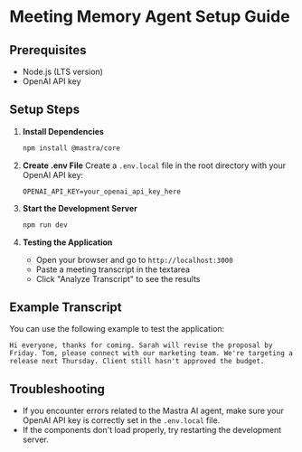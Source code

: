 # Meeting Memory Agent Setup Guide

## Prerequisites
- Node.js (LTS version)
- OpenAI API key

## Setup Steps

1. **Install Dependencies**
   ```bash
   npm install @mastra/core
   ```

2. **Create .env File**
   Create a `.env.local` file in the root directory with your OpenAI API key:
   ```
   OPENAI_API_KEY=your_openai_api_key_here
   ```

3. **Start the Development Server**
   ```bash
   npm run dev
   ```

4. **Testing the Application**
   - Open your browser and go to `http://localhost:3000`
   - Paste a meeting transcript in the textarea
   - Click "Analyze Transcript" to see the results

## Example Transcript
You can use the following example to test the application:

```
Hi everyone, thanks for coming. Sarah will revise the proposal by Friday. Tom, please connect with our marketing team. We're targeting a release next Thursday. Client still hasn't approved the budget.
```

## Troubleshooting
- If you encounter errors related to the Mastra AI agent, make sure your OpenAI API key is correctly set in the `.env.local` file.
- If the components don't load properly, try restarting the development server. 